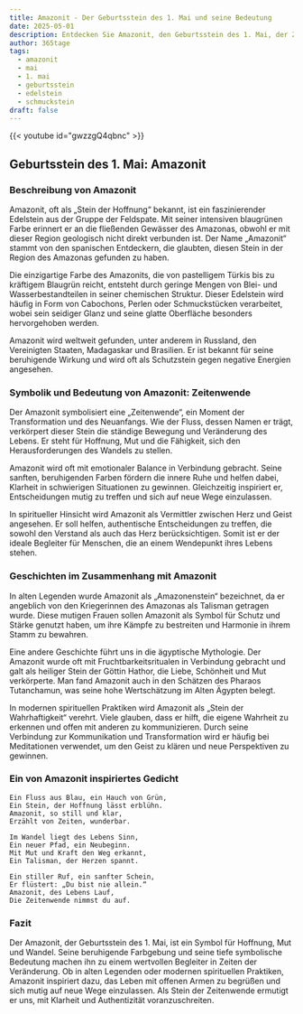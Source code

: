 ```yaml
---
title: Amazonit - Der Geburtsstein des 1. Mai und seine Bedeutung
date: 2025-05-01
description: Entdecken Sie Amazonit, den Geburtsstein des 1. Mai, der Zeitenwende symbolisiert. Seine Symbolik und Geschichte werden Sie inspirieren.
author: 365tage
tags:
  - amazonit
  - mai
  - 1. mai
  - geburtsstein
  - edelstein
  - schmuckstein
draft: false
---
```


{{< youtube id="gwzzgQ4qbnc" >}}

## Geburtsstein des 1. Mai: Amazonit

### Beschreibung von Amazonit

Amazonit, oft als „Stein der Hoffnung“ bekannt, ist ein faszinierender Edelstein aus der Gruppe der Feldspate. Mit seiner intensiven blaugrünen Farbe erinnert er an die fließenden Gewässer des Amazonas, obwohl er mit dieser Region geologisch nicht direkt verbunden ist. Der Name „Amazonit“ stammt von den spanischen Entdeckern, die glaubten, diesen Stein in der Region des Amazonas gefunden zu haben.

Die einzigartige Farbe des Amazonits, die von pastelligem Türkis bis zu kräftigem Blaugrün reicht, entsteht durch geringe Mengen von Blei- und Wasserbestandteilen in seiner chemischen Struktur. Dieser Edelstein wird häufig in Form von Cabochons, Perlen oder Schmuckstücken verarbeitet, wobei sein seidiger Glanz und seine glatte Oberfläche besonders hervorgehoben werden.

Amazonit wird weltweit gefunden, unter anderem in Russland, den Vereinigten Staaten, Madagaskar und Brasilien. Er ist bekannt für seine beruhigende Wirkung und wird oft als Schutzstein gegen negative Energien angesehen.

### Symbolik und Bedeutung von Amazonit: Zeitenwende

Der Amazonit symbolisiert eine „Zeitenwende“, ein Moment der Transformation und des Neuanfangs. Wie der Fluss, dessen Namen er trägt, verkörpert dieser Stein die ständige Bewegung und Veränderung des Lebens. Er steht für Hoffnung, Mut und die Fähigkeit, sich den Herausforderungen des Wandels zu stellen.

Amazonit wird oft mit emotionaler Balance in Verbindung gebracht. Seine sanften, beruhigenden Farben fördern die innere Ruhe und helfen dabei, Klarheit in schwierigen Situationen zu gewinnen. Gleichzeitig inspiriert er, Entscheidungen mutig zu treffen und sich auf neue Wege einzulassen.

In spiritueller Hinsicht wird Amazonit als Vermittler zwischen Herz und Geist angesehen. Er soll helfen, authentische Entscheidungen zu treffen, die sowohl den Verstand als auch das Herz berücksichtigen. Somit ist er der ideale Begleiter für Menschen, die an einem Wendepunkt ihres Lebens stehen.

### Geschichten im Zusammenhang mit Amazonit

In alten Legenden wurde Amazonit als „Amazonenstein“ bezeichnet, da er angeblich von den Kriegerinnen des Amazonas als Talisman getragen wurde. Diese mutigen Frauen sollen Amazonit als Symbol für Schutz und Stärke genutzt haben, um ihre Kämpfe zu bestreiten und Harmonie in ihrem Stamm zu bewahren.

Eine andere Geschichte führt uns in die ägyptische Mythologie. Der Amazonit wurde oft mit Fruchtbarkeitsritualen in Verbindung gebracht und galt als heiliger Stein der Göttin Hathor, die Liebe, Schönheit und Mut verkörperte. Man fand Amazonit auch in den Schätzen des Pharaos Tutanchamun, was seine hohe Wertschätzung im Alten Ägypten belegt.

In modernen spirituellen Praktiken wird Amazonit als „Stein der Wahrhaftigkeit“ verehrt. Viele glauben, dass er hilft, die eigene Wahrheit zu erkennen und offen mit anderen zu kommunizieren. Durch seine Verbindung zur Kommunikation und Transformation wird er häufig bei Meditationen verwendet, um den Geist zu klären und neue Perspektiven zu gewinnen.

### Ein von Amazonit inspiriertes Gedicht

```
Ein Fluss aus Blau, ein Hauch von Grün,  
Ein Stein, der Hoffnung lässt erblühn.  
Amazonit, so still und klar,  
Erzählt von Zeiten, wunderbar.  

Im Wandel liegt des Lebens Sinn,  
Ein neuer Pfad, ein Neubeginn.  
Mit Mut und Kraft den Weg erkannt,  
Ein Talisman, der Herzen spannt.  

Ein stiller Ruf, ein sanfter Schein,  
Er flüstert: „Du bist nie allein.“  
Amazonit, des Lebens Lauf,  
Die Zeitenwende nimmst du auf.  
```

### Fazit

Der Amazonit, der Geburtsstein des 1. Mai, ist ein Symbol für Hoffnung, Mut und Wandel. Seine beruhigende Farbgebung und seine tiefe symbolische Bedeutung machen ihn zu einem wertvollen Begleiter in Zeiten der Veränderung. Ob in alten Legenden oder modernen spirituellen Praktiken, Amazonit inspiriert dazu, das Leben mit offenen Armen zu begrüßen und sich mutig auf neue Wege einzulassen. Als Stein der Zeitenwende ermutigt er uns, mit Klarheit und Authentizität voranzuschreiten.